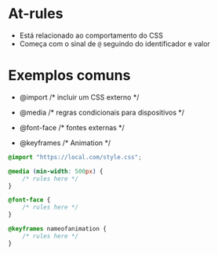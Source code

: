 # At-rules 

* Está relacionado ao comportamento do CSS
* Começa com o sinal de `@` seguindo do identificador e valor

# Exemplos comuns

- @import       /* incluir um CSS externo */

- @media        /* regras condicionais para dispositivos */

- @font-face    /* fontes externas */

- @keyframes    /* Animation */

```css
@import "https://local.com/style.css";

@media (min-width: 500px) {
    /* rules here */
}

@font-face {
    /* rules here */
} 

@keyframes nameofanimation {
    /* rules here */
}

```
